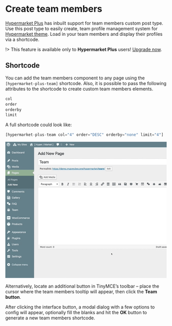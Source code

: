 # Create team members

[Hypermarket Plus](https://www.mypreview.one) has inbuilt support for team members custom post type. Use this post type to easily create, team profile management system for [Hypermarket theme](http://demo.mypreview.one/hypermarket/about). Load in your team members and display their profiles via a shortcode.

!> This feature is available only to **Hypermarket Plus** users! [Upgrade now](https://www.mypreview.one).

## Shortcode

You can add the team members component to any page using the ```[hypermarket-plus-team]``` shortcode. Also, it is possible to pass the following attributes to the shortcode to create custom team members elements.

```php
col
order
orderby
limit
```

A full shortcode could look like:

```php
[hypermarket-plus-team col="4" order="DESC" orderby="none" limit="4"]
```

![Generate a team members shortcode](img/generate-team-members-shortcode.gif)

Alternatively, locate an additional button in TinyMCE’s toolbar – place the cursor where the team members tooltip will appear, then click the **Team button**.

After clicking the interface button, a modal dialog with a few options to config will appear, optionally fill the blanks and hit the **OK** button to generate a new team members shortcode.
